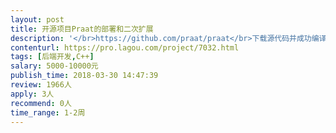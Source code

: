 ```yaml
---                
layout: post       
title: 开源项目Praat的部署和二次扩展           
description: '</br>https://github.com/praat/praat</br>下载源代码并成功编译</br>针对核心组件做定制开发，主要包括基频，共振峰，频谱数据的抽离</br>'     
contenturl: https://pro.lagou.com/project/7032.html      
tags: [后端开发,C++]            
salary: 5000-10000元          
publish_time: 2018-03-30 14:47:39         
review: 1966人                   
apply: 3人                   
recommend: 0人                   
time_range: 1-2周              
---                 
```

